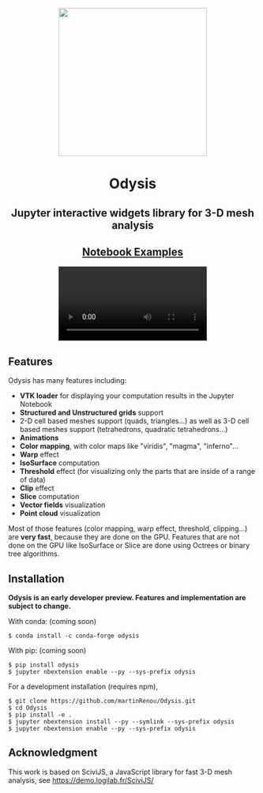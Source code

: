 <p align="center"><img width="300" src="images/icon.PNG"></p>
<h1 align="center">Odysis</h1>
<h2 align="center"> Jupyter interactive widgets library for 3-D mesh analysis
<h2 align="center"><a href="https://github.com/martinRenou/Odysis_examples">Notebook Examples</a></h1>

<p align="center"><video src="images/odysis.mp4"></p>

Features
--------

Odysis has many features including:

- **VTK loader** for displaying your computation results in the Jupyter Notebook
- **Structured and Unstructured grids** support
- 2-D cell based meshes support (quads, triangles...) as well as 3-D cell based meshes support (tetrahedrons, quadratic tetrahedrons...)
- **Animations**
- **Color mapping**, with color maps like "viridis", "magma", "inferno"...
- **Warp** effect
- **IsoSurface** computation
- **Threshold** effect (for visualizing only the parts that are inside of a range of data)
- **Clip** effect
- **Slice** computation
- **Vector fields** visualization
- **Point cloud** visualization

Most of those features (color mapping, warp effect, threshold, clipping...) are **very fast**, because they are done on the GPU. Features that are not done on the GPU like IsoSurface or Slice are done using Octrees or binary tree algorithms.

Installation
------------

**Odysis is an early developer preview. Features and implementation are subject to change.**

With conda: (coming soon)

    $ conda install -c conda-forge odysis

With pip: (coming soon)

    $ pip install odysis
    $ jupyter nbextension enable --py --sys-prefix odysis


For a development installation (requires npm),

    $ git clone https://github.com/martinRenou/Odysis.git
    $ cd Odysis
    $ pip install -e .
    $ jupyter nbextension install --py --symlink --sys-prefix odysis
    $ jupyter nbextension enable --py --sys-prefix odysis

Acknowledgment
--------------

This work is based on SciviJS, a JavaScript library for fast 3-D mesh analysis, see https://demo.logilab.fr/SciviJS/
